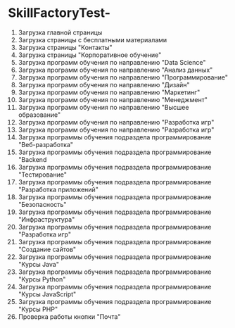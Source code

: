# SkillFactoryTest-
1) Загрузка главной страницы
2) Загрузка  страницы с бесплатными материалами
3) Загрузка страницы  "Контакты"
4) Загрузка страницы  "Корпоративное обучение"
5) Загрузка программ обучения по направлению  "Data Science"
6) Загрузка программ  обучения  по  направлению  "Анализ данных"
7) Загрузка программ  обучения  по  направлению  "Программирование"
8)  Загрузка программ  обучения  по  направлению  "Дизайн"
9)  Загрузка программ  обучения  по  направлению  "Маркетинг"
10) Загрузка программ  обучения  по  направлению  "Менеджмент"
11) Загрузка программ  обучения  по  направлению  "Высшее образование"
12) Загрузка программ  обучения  по  направлению  "Разработка игр"
13) Загрузка программ  обучения  по  направлению  "Разработка игр"
14) Загрузка программы  обучения  подраздела программирование  "Веб-разработка"
15) Загрузка программы  обучения  подраздела программирование  "Backend
16) Загрузка программы  обучения  подраздела программирование  "Тестирование"
17) Загрузка программы  обучения  подраздела программирование  "Разработка приложений"
18) Загрузка программы  обучения  подраздела программирование  "Безопасность"
19) Загрузка программы  обучения  подраздела программирование  "Инфраструктура"
20) Загрузка программы  обучения  подраздела программирование  "Разработка игр"
21) Загрузка программы  обучения  подраздела программирование  "Создание сайтов"
22) Загрузка программы  обучения  подраздела программирование  "Курсы Java"
23) Загрузка программы  обучения  подраздела программирование  "Курсы Python"
24) Загрузка программы  обучения  подраздела программирование  "Курсы JavaScript"
25) Загрузка программы  обучения  подраздела программирование  "Курсы PHP"
26) Проверка работы кнопки "Почта"
